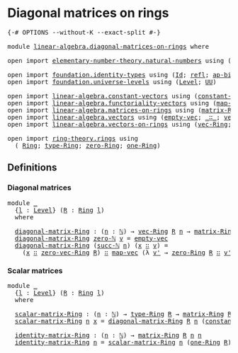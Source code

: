 # Diagonal matrices on rings

<pre class="Agda"><a id="39" class="Symbol">{-#</a> <a id="43" class="Keyword">OPTIONS</a> <a id="51" class="Pragma">--without-K</a> <a id="63" class="Pragma">--exact-split</a> <a id="77" class="Symbol">#-}</a>

<a id="82" class="Keyword">module</a> <a id="89" href="linear-algebra.diagonal-matrices-on-rings.html" class="Module">linear-algebra.diagonal-matrices-on-rings</a> <a id="131" class="Keyword">where</a>

<a id="138" class="Keyword">open</a> <a id="143" class="Keyword">import</a> <a id="150" href="elementary-number-theory.natural-numbers.html" class="Module">elementary-number-theory.natural-numbers</a> <a id="191" class="Keyword">using</a> <a id="197" class="Symbol">(</a><a id="198" href="elementary-number-theory.natural-numbers.html#1530" class="Datatype">ℕ</a><a id="199" class="Symbol">;</a> <a id="201" href="elementary-number-theory.natural-numbers.html#1551" class="InductiveConstructor">zero-ℕ</a><a id="207" class="Symbol">;</a> <a id="209" href="elementary-number-theory.natural-numbers.html#1564" class="InductiveConstructor">succ-ℕ</a><a id="215" class="Symbol">)</a>

<a id="218" class="Keyword">open</a> <a id="223" class="Keyword">import</a> <a id="230" href="foundation.identity-types.html" class="Module">foundation.identity-types</a> <a id="256" class="Keyword">using</a> <a id="262" class="Symbol">(</a><a id="263" href="foundation-core.identity-types.html#1767" class="Datatype">Id</a><a id="265" class="Symbol">;</a> <a id="267" href="foundation-core.identity-types.html#1820" class="InductiveConstructor">refl</a><a id="271" class="Symbol">;</a> <a id="273" href="foundation-core.identity-types.html#7942" class="Function">ap-binary</a><a id="282" class="Symbol">)</a>
<a id="284" class="Keyword">open</a> <a id="289" class="Keyword">import</a> <a id="296" href="foundation.universe-levels.html" class="Module">foundation.universe-levels</a> <a id="323" class="Keyword">using</a> <a id="329" class="Symbol">(</a><a id="330" href="Agda.Primitive.html#597" class="Postulate">Level</a><a id="335" class="Symbol">;</a> <a id="337" href="foundation-core.universe-levels.html#235" class="Primitive">UU</a><a id="339" class="Symbol">)</a>

<a id="342" class="Keyword">open</a> <a id="347" class="Keyword">import</a> <a id="354" href="linear-algebra.constant-vectors.html" class="Module">linear-algebra.constant-vectors</a> <a id="386" class="Keyword">using</a> <a id="392" class="Symbol">(</a><a id="393" href="linear-algebra.constant-vectors.html#463" class="Function">constant-vec</a><a id="405" class="Symbol">)</a>
<a id="407" class="Keyword">open</a> <a id="412" class="Keyword">import</a> <a id="419" href="linear-algebra.functoriality-vectors.html" class="Module">linear-algebra.functoriality-vectors</a> <a id="456" class="Keyword">using</a> <a id="462" class="Symbol">(</a><a id="463" href="linear-algebra.functoriality-vectors.html#572" class="Function">map-vec</a><a id="470" class="Symbol">)</a>
<a id="472" class="Keyword">open</a> <a id="477" class="Keyword">import</a> <a id="484" href="linear-algebra.matrices-on-rings.html" class="Module">linear-algebra.matrices-on-rings</a> <a id="517" class="Keyword">using</a> <a id="523" class="Symbol">(</a><a id="524" href="linear-algebra.matrices-on-rings.html#922" class="Function">matrix-Ring</a><a id="535" class="Symbol">)</a>
<a id="537" class="Keyword">open</a> <a id="542" class="Keyword">import</a> <a id="549" href="linear-algebra.vectors.html" class="Module">linear-algebra.vectors</a> <a id="572" class="Keyword">using</a> <a id="578" class="Symbol">(</a><a id="579" href="linear-algebra.vectors.html#518" class="InductiveConstructor">empty-vec</a><a id="588" class="Symbol">;</a> <a id="590" href="linear-algebra.vectors.html#545" class="InductiveConstructor Operator">_∷_</a><a id="593" class="Symbol">;</a> <a id="595" href="linear-algebra.vectors.html#472" class="Datatype">vec</a><a id="598" class="Symbol">)</a>
<a id="600" class="Keyword">open</a> <a id="605" class="Keyword">import</a> <a id="612" href="linear-algebra.vectors-on-rings.html" class="Module">linear-algebra.vectors-on-rings</a> <a id="644" class="Keyword">using</a> <a id="650" class="Symbol">(</a><a id="651" href="linear-algebra.vectors-on-rings.html#1365" class="Function">vec-Ring</a><a id="659" class="Symbol">;</a> <a id="661" href="linear-algebra.vectors-on-rings.html#1690" class="Function">zero-vec-Ring</a><a id="674" class="Symbol">)</a>

<a id="677" class="Keyword">open</a> <a id="682" class="Keyword">import</a> <a id="689" href="ring-theory.rings.html" class="Module">ring-theory.rings</a> <a id="707" class="Keyword">using</a>
  <a id="715" class="Symbol">(</a> <a id="717" href="ring-theory.rings.html#2551" class="Function">Ring</a><a id="721" class="Symbol">;</a> <a id="723" href="ring-theory.rings.html#2808" class="Function">type-Ring</a><a id="732" class="Symbol">;</a> <a id="734" href="ring-theory.rings.html#5170" class="Function">zero-Ring</a><a id="743" class="Symbol">;</a> <a id="745" href="ring-theory.rings.html#8018" class="Function">one-Ring</a><a id="753" class="Symbol">)</a>
</pre>
## Definitions

### Diagonal matrices

<pre class="Agda"><a id="807" class="Keyword">module</a> <a id="814" href="linear-algebra.diagonal-matrices-on-rings.html#814" class="Module">_</a>
  <a id="818" class="Symbol">{</a><a id="819" href="linear-algebra.diagonal-matrices-on-rings.html#819" class="Bound">l</a> <a id="821" class="Symbol">:</a> <a id="823" href="Agda.Primitive.html#597" class="Postulate">Level</a><a id="828" class="Symbol">}</a> <a id="830" class="Symbol">(</a><a id="831" href="linear-algebra.diagonal-matrices-on-rings.html#831" class="Bound">R</a> <a id="833" class="Symbol">:</a> <a id="835" href="ring-theory.rings.html#2551" class="Function">Ring</a> <a id="840" href="linear-algebra.diagonal-matrices-on-rings.html#819" class="Bound">l</a><a id="841" class="Symbol">)</a>
  <a id="845" class="Keyword">where</a>

  <a id="854" href="linear-algebra.diagonal-matrices-on-rings.html#854" class="Function">diagonal-matrix-Ring</a> <a id="875" class="Symbol">:</a> <a id="877" class="Symbol">(</a><a id="878" href="linear-algebra.diagonal-matrices-on-rings.html#878" class="Bound">n</a> <a id="880" class="Symbol">:</a> <a id="882" href="elementary-number-theory.natural-numbers.html#1530" class="Datatype">ℕ</a><a id="883" class="Symbol">)</a> <a id="885" class="Symbol">→</a> <a id="887" href="linear-algebra.vectors-on-rings.html#1365" class="Function">vec-Ring</a> <a id="896" href="linear-algebra.diagonal-matrices-on-rings.html#831" class="Bound">R</a> <a id="898" href="linear-algebra.diagonal-matrices-on-rings.html#878" class="Bound">n</a> <a id="900" class="Symbol">→</a> <a id="902" href="linear-algebra.matrices-on-rings.html#922" class="Function">matrix-Ring</a> <a id="914" href="linear-algebra.diagonal-matrices-on-rings.html#831" class="Bound">R</a> <a id="916" href="linear-algebra.diagonal-matrices-on-rings.html#878" class="Bound">n</a> <a id="918" href="linear-algebra.diagonal-matrices-on-rings.html#878" class="Bound">n</a>
  <a id="922" href="linear-algebra.diagonal-matrices-on-rings.html#854" class="Function">diagonal-matrix-Ring</a> <a id="943" href="elementary-number-theory.natural-numbers.html#1551" class="InductiveConstructor">zero-ℕ</a> <a id="950" href="linear-algebra.diagonal-matrices-on-rings.html#950" class="Bound">v</a> <a id="952" class="Symbol">=</a> <a id="954" href="linear-algebra.vectors.html#518" class="InductiveConstructor">empty-vec</a>
  <a id="966" href="linear-algebra.diagonal-matrices-on-rings.html#854" class="Function">diagonal-matrix-Ring</a> <a id="987" class="Symbol">(</a><a id="988" href="elementary-number-theory.natural-numbers.html#1564" class="InductiveConstructor">succ-ℕ</a> <a id="995" href="linear-algebra.diagonal-matrices-on-rings.html#995" class="Bound">n</a><a id="996" class="Symbol">)</a> <a id="998" class="Symbol">(</a><a id="999" href="linear-algebra.diagonal-matrices-on-rings.html#999" class="Bound">x</a> <a id="1001" href="linear-algebra.vectors.html#545" class="InductiveConstructor Operator">∷</a> <a id="1003" href="linear-algebra.diagonal-matrices-on-rings.html#1003" class="Bound">v</a><a id="1004" class="Symbol">)</a> <a id="1006" class="Symbol">=</a>
    <a id="1012" class="Symbol">(</a><a id="1013" href="linear-algebra.diagonal-matrices-on-rings.html#999" class="Bound">x</a> <a id="1015" href="linear-algebra.vectors.html#545" class="InductiveConstructor Operator">∷</a> <a id="1017" href="linear-algebra.vectors-on-rings.html#1690" class="Function">zero-vec-Ring</a> <a id="1031" href="linear-algebra.diagonal-matrices-on-rings.html#831" class="Bound">R</a><a id="1032" class="Symbol">)</a> <a id="1034" href="linear-algebra.vectors.html#545" class="InductiveConstructor Operator">∷</a> <a id="1036" href="linear-algebra.functoriality-vectors.html#572" class="Function">map-vec</a> <a id="1044" class="Symbol">(λ</a> <a id="1047" href="linear-algebra.diagonal-matrices-on-rings.html#1047" class="Bound">v&#39;</a> <a id="1050" class="Symbol">→</a> <a id="1052" href="ring-theory.rings.html#5170" class="Function">zero-Ring</a> <a id="1062" href="linear-algebra.diagonal-matrices-on-rings.html#831" class="Bound">R</a> <a id="1064" href="linear-algebra.vectors.html#545" class="InductiveConstructor Operator">∷</a> <a id="1066" href="linear-algebra.diagonal-matrices-on-rings.html#1047" class="Bound">v&#39;</a><a id="1068" class="Symbol">)</a> <a id="1070" class="Symbol">(</a><a id="1071" href="linear-algebra.diagonal-matrices-on-rings.html#854" class="Function">diagonal-matrix-Ring</a> <a id="1092" href="linear-algebra.diagonal-matrices-on-rings.html#995" class="Bound">n</a> <a id="1094" href="linear-algebra.diagonal-matrices-on-rings.html#1003" class="Bound">v</a><a id="1095" class="Symbol">)</a>
</pre>
### Scalar matrices

<pre class="Agda"><a id="1127" class="Keyword">module</a> <a id="1134" href="linear-algebra.diagonal-matrices-on-rings.html#1134" class="Module">_</a>
  <a id="1138" class="Symbol">{</a><a id="1139" href="linear-algebra.diagonal-matrices-on-rings.html#1139" class="Bound">l</a> <a id="1141" class="Symbol">:</a> <a id="1143" href="Agda.Primitive.html#597" class="Postulate">Level</a><a id="1148" class="Symbol">}</a> <a id="1150" class="Symbol">(</a><a id="1151" href="linear-algebra.diagonal-matrices-on-rings.html#1151" class="Bound">R</a> <a id="1153" class="Symbol">:</a> <a id="1155" href="ring-theory.rings.html#2551" class="Function">Ring</a> <a id="1160" href="linear-algebra.diagonal-matrices-on-rings.html#1139" class="Bound">l</a><a id="1161" class="Symbol">)</a>
  <a id="1165" class="Keyword">where</a>

  <a id="1174" href="linear-algebra.diagonal-matrices-on-rings.html#1174" class="Function">scalar-matrix-Ring</a> <a id="1193" class="Symbol">:</a> <a id="1195" class="Symbol">(</a><a id="1196" href="linear-algebra.diagonal-matrices-on-rings.html#1196" class="Bound">n</a> <a id="1198" class="Symbol">:</a> <a id="1200" href="elementary-number-theory.natural-numbers.html#1530" class="Datatype">ℕ</a><a id="1201" class="Symbol">)</a> <a id="1203" class="Symbol">→</a> <a id="1205" href="ring-theory.rings.html#2808" class="Function">type-Ring</a> <a id="1215" href="linear-algebra.diagonal-matrices-on-rings.html#1151" class="Bound">R</a> <a id="1217" class="Symbol">→</a> <a id="1219" href="linear-algebra.matrices-on-rings.html#922" class="Function">matrix-Ring</a> <a id="1231" href="linear-algebra.diagonal-matrices-on-rings.html#1151" class="Bound">R</a> <a id="1233" href="linear-algebra.diagonal-matrices-on-rings.html#1196" class="Bound">n</a> <a id="1235" href="linear-algebra.diagonal-matrices-on-rings.html#1196" class="Bound">n</a>
  <a id="1239" href="linear-algebra.diagonal-matrices-on-rings.html#1174" class="Function">scalar-matrix-Ring</a> <a id="1258" href="linear-algebra.diagonal-matrices-on-rings.html#1258" class="Bound">n</a> <a id="1260" href="linear-algebra.diagonal-matrices-on-rings.html#1260" class="Bound">x</a> <a id="1262" class="Symbol">=</a> <a id="1264" href="linear-algebra.diagonal-matrices-on-rings.html#854" class="Function">diagonal-matrix-Ring</a> <a id="1285" href="linear-algebra.diagonal-matrices-on-rings.html#1151" class="Bound">R</a> <a id="1287" href="linear-algebra.diagonal-matrices-on-rings.html#1258" class="Bound">n</a> <a id="1289" class="Symbol">(</a><a id="1290" href="linear-algebra.constant-vectors.html#463" class="Function">constant-vec</a> <a id="1303" href="linear-algebra.diagonal-matrices-on-rings.html#1260" class="Bound">x</a><a id="1304" class="Symbol">)</a>

  <a id="1309" href="linear-algebra.diagonal-matrices-on-rings.html#1309" class="Function">identity-matrix-Ring</a> <a id="1330" class="Symbol">:</a> <a id="1332" class="Symbol">(</a><a id="1333" href="linear-algebra.diagonal-matrices-on-rings.html#1333" class="Bound">n</a> <a id="1335" class="Symbol">:</a> <a id="1337" href="elementary-number-theory.natural-numbers.html#1530" class="Datatype">ℕ</a><a id="1338" class="Symbol">)</a> <a id="1340" class="Symbol">→</a> <a id="1342" href="linear-algebra.matrices-on-rings.html#922" class="Function">matrix-Ring</a> <a id="1354" href="linear-algebra.diagonal-matrices-on-rings.html#1151" class="Bound">R</a> <a id="1356" href="linear-algebra.diagonal-matrices-on-rings.html#1333" class="Bound">n</a> <a id="1358" href="linear-algebra.diagonal-matrices-on-rings.html#1333" class="Bound">n</a>
  <a id="1362" href="linear-algebra.diagonal-matrices-on-rings.html#1309" class="Function">identity-matrix-Ring</a> <a id="1383" href="linear-algebra.diagonal-matrices-on-rings.html#1383" class="Bound">n</a> <a id="1385" class="Symbol">=</a> <a id="1387" href="linear-algebra.diagonal-matrices-on-rings.html#1174" class="Function">scalar-matrix-Ring</a> <a id="1406" href="linear-algebra.diagonal-matrices-on-rings.html#1383" class="Bound">n</a> <a id="1408" class="Symbol">(</a><a id="1409" href="ring-theory.rings.html#8018" class="Function">one-Ring</a> <a id="1418" href="linear-algebra.diagonal-matrices-on-rings.html#1151" class="Bound">R</a><a id="1419" class="Symbol">)</a>
</pre>